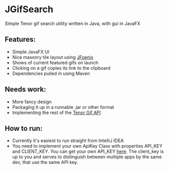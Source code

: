 # JGifSearch

Simple Tenor gif search utility written in Java, with gui in JavaFX

## Features:
 - Simple JavaFX UI
 - Nice masonry tile layout using [JFoenix](https://github.com/sshahine/JFoenix)
 - Shows of current featured gifs on launch
 - Clicking on a gif copies its link to the clipboard
 - Dependencies pulled in using Maven
 
## Needs work:
 - More fancy design
 - Packaging it up in a runnable .jar or other format
 - Implementing the rest of the [Tenor Gif API](https://developers.google.com/tenor/guides/quickstart)
 
## How to run:
 - Currently it's easiest to run straight from IntelliJ IDEA
 - You need to implement your own ApiKey Class with properties API_KEY and CLIENT_KEY. You can get your own API_KEY [here](https://developers.google.com/tenor/guides/quickstart). The client_key is up to you and serves to distinguish between multiple apps by the same dev, that use the same API key.
 
 
